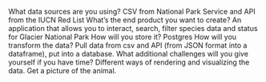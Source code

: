 What data sources are you using?
    CSV from National Park Service and API from the IUCN Red List
What’s the end product you want to create?
    An application that allows you to interact, search, filter species data and status for Glacier National Park
How will you store it?
    Postgres
How will you transform the data?
    Pull data from csv and API (from JSON format into a dataframe), put into a database.
What additional challenges will you give yourself if you have time?
    Different ways of rendering and visualizing the data.
    Get a picture of the animal.